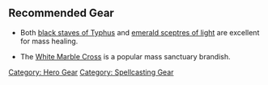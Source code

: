 ## Recommended Gear

-   Both [black staves of Typhus](Black_Staff_Of_Typhus.md "wikilink")
    and [emerald sceptres of
    light](Emerald_Sceptre_Of_Light.md "wikilink") are excellent for
    mass healing.

<!-- -->

-   The [White Marble Cross](White_Marble_Cross "wikilink") is a popular
    mass sanctuary brandish.

[Category: Hero Gear](Category:_Hero_Gear "wikilink") [Category:
Spellcasting Gear](Category:_Spellcasting_Gear "wikilink")
